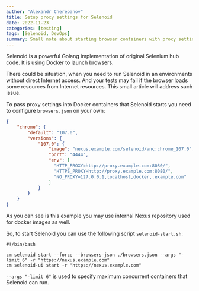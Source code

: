 ```yaml
---
author: "Alexandr Cherepanov"
title: Setup proxy settings for Selenoid
date: 2022-11-23
categories: [testing]
tags: [Selenoid, DevOps]
summary: Small note about starting browser containers with proxy settings by Selenoid.
---
```


Selenoid is a powerful Golang implementation of original Selenium hub code.
It is using Docker to launch browsers. 

There could be situation, when you need to run Selenoid in an environments without 
direct Internet access. And your tests may fail if the browser loads some resources from
Internet resources. This small article will address such issue.

To pass proxy settings into Docker containers that Selenoid starts you need to configure
`browsers.json` on your own:

```json
{
    "chrome": {
        "default": "107.0",
        "versions": {
            "107.0": {
                "image": "nexus.example.com/selenoid/vnc:chrome_107.0",
                "port": "4444",
                "env": [
                  "HTTP_PROXY=http://proxy.example.com:8080/", 
                  "HTTPS_PROXY=http://proxy.example.com:8080/", 
                  "NO_PROXY=127.0.0.1,localhost,docker,.example.com"
                ]
            }
        }
    }
}
```

As you can see is this example you may use internal Nexus repository used for docker images as well.

So, to start Selenoid you can use the following script `selenoid-start.sh`:
```shell
#!/bin/bash

cm selenoid start --force --browsers-json ./browsers.json --args "-limit 6" -r "https://nexus.example.com"
cm selenoid-ui start -r "https://nexus.example.com"
```

`--args "-limit 6"` is used to specify maximum concurrent containers that Selenoid can run.

